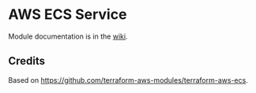 # AWS ECS Service

Module documentation is in the [wiki](wiki).

## Credits

Based on https://github.com/terraform-aws-modules/terraform-aws-ecs.